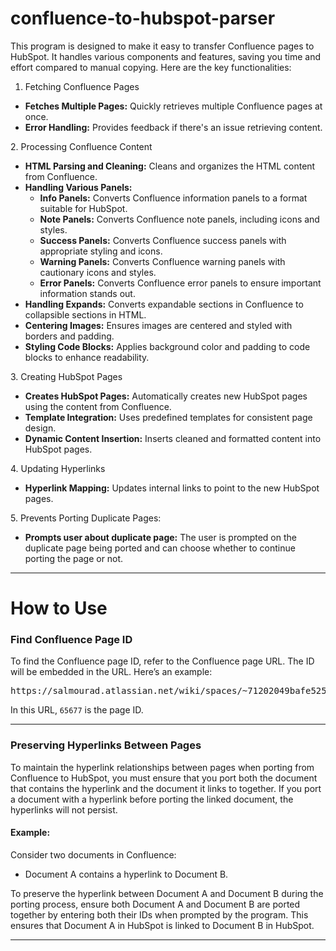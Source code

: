 # confluence-to-hubspot-parser


This program is designed to make it easy to transfer Confluence pages to HubSpot. It handles various components and features, saving you time and effort compared to manual copying. Here are the key functionalities:

1. Fetching Confluence Pages
<ul>
  <li><strong>Fetches Multiple Pages:</strong> Quickly retrieves multiple Confluence pages at once.</li>
  <li><strong>Error Handling:</strong> Provides feedback if there's an issue retrieving content.</li>
</ul>
2. Processing Confluence Content
<ul>
  <li><strong>HTML Parsing and Cleaning:</strong> Cleans and organizes the HTML content from Confluence.</li>
  <li><strong>Handling Various Panels:</strong>
    <ul>
      <li><strong>Info Panels:</strong> Converts Confluence information panels to a format suitable for HubSpot.</li>
      <li><strong>Note Panels:</strong> Converts Confluence note panels, including icons and styles.</li>
      <li><strong>Success Panels:</strong> Converts Confluence success panels with appropriate styling and icons.</li>
      <li><strong>Warning Panels:</strong> Converts Confluence warning panels with cautionary icons and styles.</li>
      <li><strong>Error Panels:</strong> Converts Confluence error panels to ensure important information stands out.</li>
    </ul>
  </li>
  <li><strong>Handling Expands:</strong> Converts expandable sections in Confluence to collapsible sections in HTML.</li>
  <li><strong>Centering Images:</strong> Ensures images are centered and styled with borders and padding.</li>
  <li><strong>Styling Code Blocks:</strong> Applies background color and padding to code blocks to enhance readability.</li>
</ul>
3. Creating HubSpot Pages
<ul>
  <li><strong>Creates HubSpot Pages:</strong> Automatically creates new HubSpot pages using the content from Confluence.</li>
  <li><strong>Template Integration:</strong> Uses predefined templates for consistent page design.</li>
  <li><strong>Dynamic Content Insertion:</strong> Inserts cleaned and formatted content into HubSpot pages.</li>
</ul>
4. Updating Hyperlinks
<ul>
  <li><strong>Hyperlink Mapping:</strong> Updates internal links to point to the new HubSpot pages.</li>
</ul>
5. Prevents Porting Duplicate Pages:
<ul>
    <li><strong>Prompts user about duplicate page:</strong> The user is prompted on the duplicate page being ported and can choose whether to continue porting the page or not.</li>
</ul>

---------------------------------------------------------------------------------------------------
<h1>How to Use</h1>

<h3>Find Confluence Page ID</h3>
<p>To find the Confluence page ID, refer to the Confluence page URL. The ID will be embedded in the URL. Here’s an example:</p>
<pre>
https://salmourad.atlassian.net/wiki/spaces/~71202049bafe525bfa4d8c8190c1a374ba76ff/pages/65677/test+123
</pre>
<p>In this URL, <code>65677</code> is the page ID.</p>

<hr>

<h3>Preserving Hyperlinks Between Pages</h3>
<p>To maintain the hyperlink relationships between pages when porting from Confluence to HubSpot, you must ensure that you port both the document that contains the hyperlink and the document it links to together. If you port a document with a hyperlink before porting the linked document, the hyperlinks will not persist.</p>

<h4>Example:</h4>
<p>Consider two documents in Confluence:</p>
<ul>
  <li>Document A contains a hyperlink to Document B.</li>
</ul>
<p>To preserve the hyperlink between Document A and Document B during the porting process, ensure both Document A and Document B are ported together by entering both their IDs when prompted by the program. This ensures that Document A in HubSpot is linked to Document B in HubSpot.</p>

<hr>

